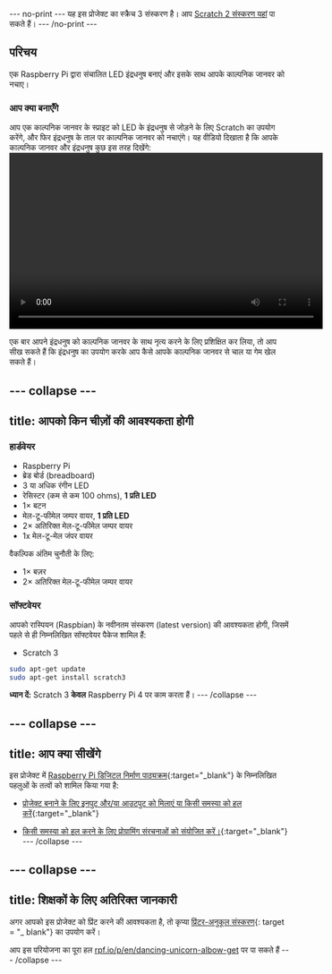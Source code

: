 \--- no-print \--- यह इस प्रोजेक्ट का स्क्रैच 3 संस्करण है। आप [Scratch 2 संस्करण यहां](https://projects.raspberrypi.org/en/projects/dancing-unicorn-rainbow-scratch2) पा सकते हैं। \--- /no-print \---

## परिचय

एक Raspberry Pi द्वारा संचालित LED इंद्रधनुष बनाएं और इसके साथ आपके काल्पनिक जानवर को नचाए।

### आप क्या बनाएँगे

आप एक काल्पनिक जानवर के स्प्राइट को LED के इंद्रधनुष से जोड़ने के लिए Scratch का उपयोग करेंगे, और फिर इंद्रधनुष के ताल पर काल्पनिक जानवर को नचाएंगे। यह वीडियो दिखाता है कि आपके काल्पनिक जानवर और इंद्रधनुष कुछ इस तरह दिखेंगे:<video width="560" height="315" controls> <source src="resources/Screencast.mp4" type="video/mp4"> आपका ब्राउज़र वीडियो का समर्थन नहीं करता है, FireFox या Chrome आज़माएँ </video> 

एक बार आपने इंद्रधनुष को काल्पनिक जानवर के साथ नृत्य करने के लिए प्रशिक्षित कर लिया, तो आप सीख सकते हैं कि इंद्रधनुष का उपयोग करके आप कैसे आपके काल्पनिक जानवर से चाल या गेम खेल सकते हैं।

## \--- collapse \---

## title: आपको किन चीज़ों की आवश्यकता होगी

### हार्डवेयर

+ Raspberry Pi
+ ब्रेड बोर्ड (breadboard)
+ 3 या अधिक रंगीन LED
+ रेसिस्टर (कम से कम 100 ohms), **1 प्रति LED**
+ 1× बटन
+ मेल-टू-फीमेल जम्पर वायर, **1 प्रति LED**
+ 2× अतिरिक्त मेल-टू-फीमेल जम्पर वायर
+ 1x मेल-टू-मेल जंपर वायर

वैकल्पिक अंतिम चुनौती के लिए:

+ 1× बज़र
+ 2× अतिरिक्त मेल-टू-फीमेल जम्पर वायर

### सॉफ्टवेयर

आपको रास्पियन (Raspbian) के नवीनतम संस्करण (latest version) की आवश्यकता होगी, जिसमें पहले से ही निम्नलिखित सॉफ्टवेयर पैकेज शामिल हैं:

+ Scratch 3

```bash
sudo apt-get update
sudo apt-get install scratch3
```

**ध्यान दें:** Scratch 3 **केवल** Raspberry Pi 4 पर काम करता हैं। \--- /collapse \---

## \--- collapse \---

## title: आप क्या सीखेंगे

इस प्रोजेक्ट में [Raspberry Pi डिजिटल निर्माण पाठ्यक्रम](http://rpf.io/curriculum){:target="_blank"} के निम्नलिखित पहलुओं के तत्वों को शामिल किया गया है:

+ [प्रोजेक्ट बनाने के लिए इनपुट और/या आउटपुट को मिलाएं या किसी समस्या को हल करें](https://curriculum.raspberrypi.org/physical-computing/builder/){:target="_blank"}

+ [किसी समस्या को हल करने के लिए प्रोग्रामिंग संरचनाओं को संयोजित करें।](https://www.raspberrypi.org/curriculum/programming/builder){:target="_blank"} \--- /collapse \---

## \--- collapse \---

## title: शिक्षकों के लिए अतिरिक्त जानकारी

अगर आपको इस प्रोजेक्ट को प्रिंट करने की आवश्यकता है, तो कृप्या [प्रिंटर-अनुकूल संस्करण](https://projects.raspberrypi.org/en/projects/dancing-unicorn-rainbow/print){: target = "_ blank"} का उपयोग करें।

आप इस परियोजना का पूरा हल [rpf.io/p/en/dancing-unicorn-albow-get](https://rpf.io/p/en/dancing-unicorn-rainbow-get) पर पा सकते हैं \--- /collapse \---